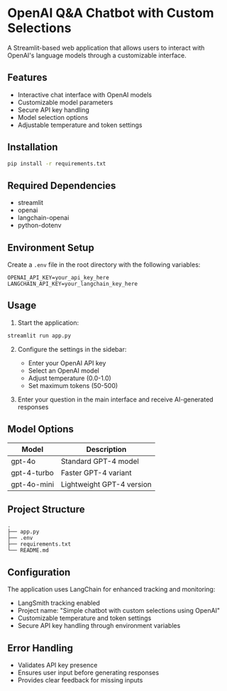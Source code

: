# OpenAI Q&A Chatbot with Custom Selections

A Streamlit-based web application that allows users to interact with OpenAI's language models through a customizable interface.

## Features

- Interactive chat interface with OpenAI models
- Customizable model parameters
- Secure API key handling
- Model selection options
- Adjustable temperature and token settings

## Installation

```bash
pip install -r requirements.txt
```

## Required Dependencies

- streamlit
- openai
- langchain-openai
- python-dotenv

## Environment Setup

Create a `.env` file in the root directory with the following variables:

```plaintext
OPENAI_API_KEY=your_api_key_here
LANGCHAIN_API_KEY=your_langchain_key_here
```

## Usage

1. Start the application:
```bash
streamlit run app.py
```

2. Configure the settings in the sidebar:
   - Enter your OpenAI API key
   - Select an OpenAI model
   - Adjust temperature (0.0-1.0)
   - Set maximum tokens (50-500)

3. Enter your question in the main interface and receive AI-generated responses

## Model Options

| Model | Description |
|-------|------------|
| gpt-4o | Standard GPT-4 model |
| gpt-4-turbo | Faster GPT-4 variant |
| gpt-4o-mini | Lightweight GPT-4 version |

## Project Structure

```plaintext
.
├── app.py
├── .env
├── requirements.txt
└── README.md
```

## Configuration

The application uses LangChain for enhanced tracking and monitoring:
- LangSmith tracking enabled
- Project name: "Simple chatbot with custom selections using OpenAI"
- Customizable temperature and token settings
- Secure API key handling through environment variables

## Error Handling

- Validates API key presence
- Ensures user input before generating responses
- Provides clear feedback for missing inputs
